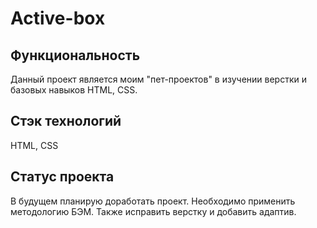 # Active-box

## Функциональность 
Данный проект является моим "пет-проектов" в изучении верстки и базовых навыков HTML, CSS.

## Стэк технологий
HTML, CSS

## Статус проекта
В будущем планирую доработать проект. Необходимо применить методологию БЭМ. Также исправить верстку и добавить адаптив.

